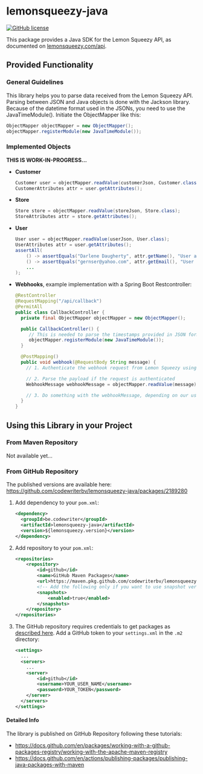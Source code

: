 # lemonsqueezy-java

[![GitHub license](https://img.shields.io/github/license/NdoleStudio/lemonsqueezy-go?color=brightgreen)](https://github.com/NdoleStudio/lemonsqueezy-go/blob/master/LICENSE)

This package provides a Java SDK for the Lemon Squeezy API, as documented
on [lemonsqueezy.com/api](https://docs.lemonsqueezy.com/api).

## Provided Functionality

### General Guidelines

This library helps you to parse data received from the Lemon Squeezy API. Parsing between JSON and Java objects is done
with the Jackson library. Because of the datetime format used in the JSONs, you need to use the JavaTimeModule().
Initiate the ObjectMapper like this:

```java
ObjectMapper objectMapper = new ObjectMapper();
objectMapper.registerModule(new JavaTimeModule());
```

### Implemented Objects

**THIS IS WORK-IN-PROGRESS...**

* **Customer**
    ```java
    Customer user = objectMapper.readValue(customerJson, Customer.class);
    CustomerAttributes attr = user.getAttributes();
    ```
* **Store**
    ```java
    Store store = objectMapper.readValue(storeJson, Store.class);
    StoreAttributes attr = store.getAttributes();
    ```
* **User**
    ```java
    User user = objectMapper.readValue(userJson, User.class);
    UserAttributes attr = user.getAttributes();
    assertAll(
        () -> assertEquals("Darlene Daugherty", attr.getName(), "User attributes name should be equal"),
        () -> assertEquals("gernser@yahoo.com", attr.getEmail(), "User attributes email should be equal"),
        ...
    );
    ```
* **Webhooks**, example implementation with a Spring Boot Restcontroller:
    ```java
    @RestController
    @RequestMapping("/api/callback")
    @PermitAll
    public class CallbackController {
      private final ObjectMapper objectMapper = new ObjectMapper();
    
      public CallbackController() {
         // This is needed to parse the timestamps provided in JSON format by Lemon Squeezy
         objectMapper.registerModule(new JavaTimeModule());
      }
    
      @PostMapping()
      public void webhook(@RequestBody String message) {
        // 1. Authenticate the webhook request from Lemon Squeezy using the `X-Signature` header
    
        // 2. Parse the payload if the request is authenticated
        WebhookMessage webhookMessage = objectMapper.readValue(message), WebhookMessage.class)
    
        // 3. Do something with the webhookMessage, depending on our use-case
      }
    }
    ```

## Using this Library in your Project

### From Maven Repository

Not available yet...

### From GitHub Repository

The published versions are available here: https://github.com/codewriterbv/lemonsqueezy-java/packages/2189280

1. Add dependency to your `pom.xml`:
    ```xml
    <dependency>
      <groupId>be.codewriter</groupId>
      <artifactId>lemonsqueezy-java</artifactId>
      <version>${lemonsqueezy.version}</version>
    </dependency> 
    ```
2. Add repository to your `pom.xml`:
    ```xml
    <repositories>
        <repository>
            <id>github</id>
            <name>GitHub Maven Packages</name>
            <url>https://maven.pkg.github.com/codewriterbv/lemonsqueezy-java</url>
            <!-- Add the following only if you want to use snapshot versions -->
            <snapshots>
                <enabled>true</enabled>
            </snapshots>
        </repository>
    </repositories>
    ```
3. The GitHub repository requires credentials to get packages
   as [described here](https://docs.github.com/en/packages/working-with-a-github-packages-registry/working-with-the-apache-maven-registry#authenticating-to-github-packages).
   Add a GitHub token to your `settings.xml` in the `.m2` directory:
    ```xml
    <settings>
      ...
      <servers>
        ...
        <server>
            <id>github</id>
            <username>YOUR_USER_NAME</username>
            <password>YOUR_TOKEN</password>
        </server>
      </servers>
    </settings>
    ```

#### Detailed Info

The library is published on GitHub Repository following these tutorials:

* https://docs.github.com/en/packages/working-with-a-github-packages-registry/working-with-the-apache-maven-registry
* https://docs.github.com/en/actions/publishing-packages/publishing-java-packages-with-maven